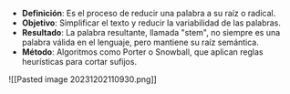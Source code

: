 
- **Definición**: Es el proceso de reducir una palabra a su raíz o radical.
- **Objetivo**: Simplificar el texto y reducir la variabilidad de las palabras.
- **Resultado**: La palabra resultante, llamada "stem", no siempre es una palabra válida en el lenguaje, pero mantiene su raíz semántica.
- **Método**: Algoritmos como Porter o Snowball, que aplican reglas heurísticas para cortar sufijos.


![[Pasted image 20231202110930.png]]


